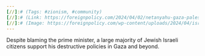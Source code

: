 ```yaml
---
[//]:# (Tags: #zionism, #community)
[//]:# (Link: https://foreignpolicy.com/2024/04/02/netanyahu-gaza-palestinians-war-israeli-society)
[//]:# (Image: https://foreignpolicy.com/wp-content/uploads/2024/04/israel-netanyahu-protest-GettyImages-2082118534.jpg?resize=1000,667&quality=90)
---
```

Despite blaming the prime minister, a large majority of Jewish Israeli citizens support his destructive policies in Gaza and beyond.